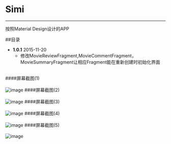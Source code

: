 Simi
=====

***

按照Material Design设计的APP<br>


##目录


*  **1.0.1**        2015-11-20  
    * 修改MovieReviewFragment,MovieCommentFragment，MovieSummaryFragment让相应Fragment能在重新创建时初始化界面<br><br>
    
 
####屏幕截图(1)<br><br>
![image](https://github.com/hanilala/simi/blob/master/screenshots/Screenshot_2015-11-15-11-02-59.png?raw=true)
####屏幕截图(2)<br><br>
![image](https://github.com/hanilala/simi/blob/master/screenshots/Screenshot_2015-11-15-11-04-53.png?raw=true)
####屏幕截图(3)<br><br>
![image](https://github.com/hanilala/simi/blob/master/screenshots/Screenshot_2015-11-15-11-11-39.png?raw=true)
####屏幕截图(4)<br><br>
![image](https://github.com/hanilala/simi/blob/master/screenshots/Screenshot_2015-11-15-11-12-17.png?raw=true)
####屏幕截图(5)<br><br>
![image](https://github.com/hanilala/simi/blob/master/screenshots/Screenshot_2015-11-15-11-13-09.png?raw=true)
